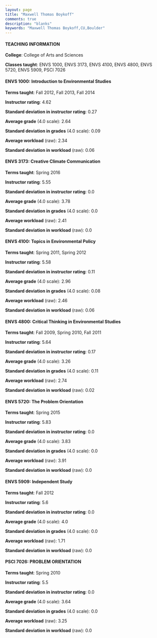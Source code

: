 ```yaml
---
layout: page
title: "Maxwell Thomas Boykoff" 
comments: true
description: "blanks"
keywords: "Maxwell Thomas Boykoff,CU,Boulder"
---
```

<head>
<script src="https://ajax.googleapis.com/ajax/libs/jquery/2.1.3/jquery.min.js"></script>
<script src="https://dl.dropboxusercontent.com/s/pc42nxpaw1ea4o9/highcharts.js?dl=0"></script>
<!-- <script src="../assets/js/highcharts.js"></script> -->
<style type="text/css">@font-face {
	font-family: "Bebas Neue";
	src: url(https://www.filehosting.org/file/details/544349/BebasNeue Regular.otf) format("opentype");
	}
	h1.Bebas { 
		font-family: "Bebas Neue", Verdana, Tahoma;
	}
</style>
</head>
	   
#### TEACHING INFORMATION

**College**: College of Arts and Sciences

**Classes taught**: ENVS 1000, ENVS 3173, ENVS 4100, ENVS 4800, ENVS 5720, ENVS 5909, PSCI 7026

#### ENVS 1000: Introduction to Environmental Studies

**Terms taught**: Fall 2012, Fall 2013, Fall 2014

**Instructor rating**: 4.62

**Standard deviation in instructor rating**: 0.27

**Average grade** (4.0 scale): 2.64

**Standard deviation in grades** (4.0 scale): 0.09

**Average workload** (raw): 2.34

**Standard deviation in workload** (raw): 0.06

#### ENVS 3173: Creative Climate Communication

**Terms taught**: Spring 2016

**Instructor rating**: 5.55

**Standard deviation in instructor rating**: 0.0

**Average grade** (4.0 scale): 3.78

**Standard deviation in grades** (4.0 scale): 0.0

**Average workload** (raw): 2.41

**Standard deviation in workload** (raw): 0.0

#### ENVS 4100: Topics in Environmental Policy

**Terms taught**: Spring 2011, Spring 2012

**Instructor rating**: 5.58

**Standard deviation in instructor rating**: 0.11

**Average grade** (4.0 scale): 2.96

**Standard deviation in grades** (4.0 scale): 0.08

**Average workload** (raw): 2.46

**Standard deviation in workload** (raw): 0.06

#### ENVS 4800: Critical Thinking in Environmental Studies

**Terms taught**: Fall 2009, Spring 2010, Fall 2011

**Instructor rating**: 5.64

**Standard deviation in instructor rating**: 0.17

**Average grade** (4.0 scale): 3.26

**Standard deviation in grades** (4.0 scale): 0.11

**Average workload** (raw): 2.74

**Standard deviation in workload** (raw): 0.02

#### ENVS 5720: The Problem Orientation

**Terms taught**: Spring 2015

**Instructor rating**: 5.83

**Standard deviation in instructor rating**: 0.0

**Average grade** (4.0 scale): 3.83

**Standard deviation in grades** (4.0 scale): 0.0

**Average workload** (raw): 3.91

**Standard deviation in workload** (raw): 0.0

#### ENVS 5909: Independent Study

**Terms taught**: Fall 2012

**Instructor rating**: 5.6

**Standard deviation in instructor rating**: 0.0

**Average grade** (4.0 scale): 4.0

**Standard deviation in grades** (4.0 scale): 0.0

**Average workload** (raw): 1.71

**Standard deviation in workload** (raw): 0.0

#### PSCI 7026: PROBLEM ORIENTATION

**Terms taught**: Spring 2010

**Instructor rating**: 5.5

**Standard deviation in instructor rating**: 0.0

**Average grade** (4.0 scale): 3.64

**Standard deviation in grades** (4.0 scale): 0.0

**Average workload** (raw): 3.25

**Standard deviation in workload** (raw): 0.0

